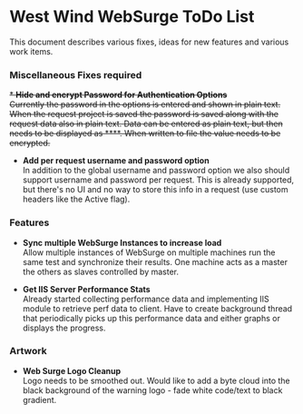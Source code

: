 # West Wind WebSurge ToDo List

This document describes various fixes, ideas for new features and various 
work items. 


### Miscellaneous Fixes required

<s>* **Hide and encrypt Password for Authentication Options**<br/>
Currently the password in the options is entered and shown in plain text.
When the request project is saved the password is saved along with the 
request data also in plain text. Data can be entered as plain text, but 
then needs to be displayed as ****. When written to file the value needs
to be encrypted.</s>

* **Add per request username and password option**<br/>
In addition to the global username and password option we also should 
support username and password per request. This is already supported,
but there's no UI and no way to store this info in a request (use
custom headers like the Active flag).



### Features
* **Sync multiple WebSurge Instances to increase load**<br/>
Allow multiple instances of WebSurge on multiple machines run the same
test and synchronize their results. One machine acts as a master the
others as slaves controlled by master.

* **Get IIS Server Performance Stats**<br/>
Already started collecting performance data and implementing IIS module
to retrieve perf data to client. Have to create background thread that
periodically picks up this performance data and either graphs or displays
the progress.

### Artwork
* **Web Surge Logo Cleanup**<br/>
Logo needs to be smoothed out. Would like to add a byte cloud into the
black background of the warning logo - fade white code/text to black 
gradient.
